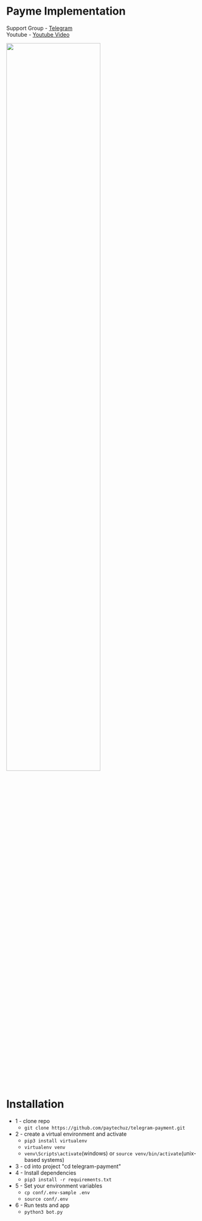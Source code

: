 # Payme Implementation

Support Group - <a href="https://t.me/+bYouuOlqt1c3NmYy">Telegram</a><br>
Youtube - <a href="https://www.youtube.com/shorts/Ck_yR75Hxz">Youtube Video</a><br>

<a href="https://youtube.com/shorts/Ck_yR75HxzI?si=8v9yYNYWglqfUqRF">
<img width="70%" src="./static/gif/telegram-payment-gif.gif">
</a>

# Installation
* 1 - clone repo 
   - ```git clone https://github.com/paytechuz/telegram-payment.git```
* 2 - create a virtual environment and activate
  - ```pip3 install virtualenv```
  - ```virtualenv venv```
  - ```venv\Scripts\activate```(windows) or ```source venv/bin/activate```(unix-based systems)
* 3 - cd into project "cd telegram-payment"
* 4 - Install dependencies
  - ```pip3 install -r requirements.txt```
* 5 - Set your environment variables
  - ```cp conf/.env-sample .env```
  - ```source conf/.env```
* 6 - Run tests and app
  - ```python3 bot.py```

